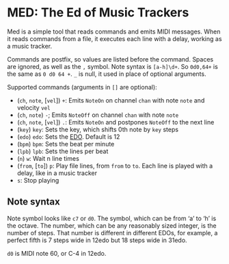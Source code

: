 # MED: The Ed of Music Trackers

Med is a simple tool that reads commands and emits MIDI messages. When it reads commands from a file, it executes each line with a delay, working as a music tracker.

Commands are postfix, so values are listed before the command. Spaces are ignored, as well as the `,` symbol. Note syntax is `[a-h]\d+`. So `0d0,64+` is the same as `0 d0 64 +`. `_` is null, it used in place of optional arguments.

Supported commands (arguments in `[]` are optional):

- (`ch`, `note`, [`vel`]) `+`: Emits `NoteOn` on channel `chan` with note `note` and velocity `vel`
- (`ch`, `note`) `-`; Emits `NoteOff` on channel `chan` with note `note`
- (`ch`, `note`, [`vel`]) `.`: Emits `NoteOn` and postpones `NoteOff` to the next line
- (`key`) `key`: Sets the key, which shifts 0th note by `key` steps
- (`edo`) `edo`: Sets the [EDO](http://xenharmonic.wikispaces.com/EDO). Default is 12
- (`bpm`) `bpm`: Sets the beat per minute
- (`lpb`) `lpb`: Sets the lines per beat
- (`n`) `w`: Wait n line times
- (`from`, [`to`]) `p`: Play file lines, from `from` to `to`. Each line is played with a delay, like in a music tracker
- `s`: Stop playing

## Note syntax

Note symbol looks like `c7` or `d0`. The symbol, which can be from ‘a’ to ‘h’ is the octave. The number, which can be any reasonably sized integer, is the number of steps. That number is different in different EDOs, for example, a perfect fifth is 7 steps wide in 12edo but 18 steps wide in 31edo.

`d0` is MIDI note 60, or C-4 in 12edo.
